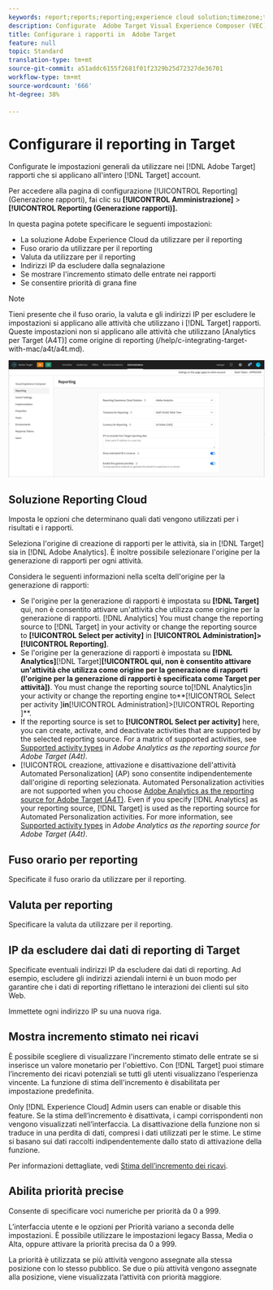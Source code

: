 ```yaml
---
keywords: report;reports;reporting;experience cloud solution;timezone;time zone;currency;exclude IPs;estimated lift in revenue;revenue;lift in revenue;fine-grained priorities;fine-grained
description: Configurate  Adobe Target Visual Experience Composer (VEC) specificandone le impostazioni generali, la configurazione del viewport mobile e i selettori CSS.
title: Configurare i rapporti in  Adobe Target
feature: null
topic: Standard
translation-type: tm+mt
source-git-commit: a51addc6155f2681f01f2329b25d72327de36701
workflow-type: tm+mt
source-wordcount: '666'
ht-degree: 38%

---
```



# Configurare il reporting in Target

Configurate le impostazioni generali da utilizzare nei [!DNL Adobe Target] rapporti che si applicano all&#39;intero [!DNL Target] account.

Per accedere alla pagina di configurazione [!UICONTROL Reporting] (Generazione rapporti), fai clic su **[!UICONTROL Amministrazione]** > **[!UICONTROL Reporting (Generazione rapporti)].**

In questa pagina potete specificare le seguenti impostazioni:

* La soluzione Adobe Experience Cloud da utilizzare per il reporting
* Fuso orario da utilizzare per il reporting
* Valuta da utilizzare per il reporting
* Indirizzi IP da escludere dalla segnalazione
* Se mostrare l&#39;incremento stimato delle entrate nei rapporti
* Se consentire priorità di grana fine

>[!NOTE]
>
>Tieni presente che il fuso orario, la valuta e gli indirizzi IP per escludere le impostazioni si applicano alle attività che utilizzano i [!DNL Target] rapporti. Queste impostazioni non si applicano alle attività che utilizzano [Analytics per Target (A4T)] come origine di reporting (/help/c-integrating-target-with-mac/a4t/a4t.md).

![Pagina di reporting](/help/administrating-target/assets/reporting.png)

## Soluzione Reporting Cloud

Imposta le opzioni che determinano quali dati vengono utilizzati per i risultati e i rapporti.

Seleziona l&#39;origine di creazione di rapporti per le attività, sia in [!DNL Target] sia in [!DNL Adobe Analytics]. È inoltre possibile selezionare l&#39;origine per la generazione di rapporti per ogni attività.

Considera le seguenti informazioni nella scelta dell&#39;origine per la generazione di rapporti:

* Se l&#39;origine per la generazione di rapporti è impostata su **[!DNL Target]** qui, non è consentito attivare un&#39;attività che utilizza come origine per la generazione di rapporti. [!DNL Analytics] You must change the reporting source to [!DNL Target] in your activity or change the reporting source to **[!UICONTROL Select per activity]** in **[!UICONTROL Administration]>[!UICONTROL Reporting]**.
* Se l&#39;origine per la generazione di rapporti è impostata su **[!DNL Analytics]**[!DNL Target]**[!UICONTROL qui, non è consentito attivare un&#39;attività che utilizza come origine per la generazione di rapporti (l&#39;origine per la generazione di rapporti è specificata come Target per attività])**. You must change the reporting source to[!DNL Analytics]in your activity or change the reporting engine to**[!UICONTROL Select per activity ]**in**[!UICONTROL Administration]>[!UICONTROL Reporting ]**.
* If the reporting source is set to **[!UICONTROL Select per activity]** here, you can create, activate, and deactivate activities that are supported by the selected reporting source. For a matrix of supported activities, see [Supported activity types](/help/c-integrating-target-with-mac/a4t/a4t.md#section_F487896214BF4803AF78C552EF1669AA) in *Adobe Analytics as the reporting source for Adobe Target (A4t)*.
* [!UICONTROL creazione, attivazione e disattivazione dell&#39;attività Automated Personalization] (AP) sono consentite indipendentemente dall&#39;origine di reporting selezionata. Automated Personalization activities are not supported when you choose [Adobe Analytics as the reporting source for Adobe Target (A4T)](/help/c-integrating-target-with-mac/a4t/a4t.md). Even if you specify [!DNL Analytics] as your reporting source, [!DNL Target] is used as the reporting source for Automated Personalization activities. For more information, see [Supported activity types](/help/c-integrating-target-with-mac/a4t/a4t.md#section_F487896214BF4803AF78C552EF1669AA) in *Adobe Analytics as the reporting source for Adobe Target (A4t)*.

## Fuso orario per reporting

Specificate il fuso orario da utilizzare per il reporting.

## Valuta per reporting

Specificare la valuta da utilizzare per il reporting.

## IP da escludere dai dati di reporting di Target

Specificate eventuali indirizzi IP da escludere dai dati di reporting. Ad esempio, escludere gli indirizzi aziendali interni è un buon modo per garantire che i dati di reporting riflettano le interazioni dei clienti sul sito Web.

Immettete ogni indirizzo IP su una nuova riga.

## Mostra incremento stimato nei ricavi

È possibile scegliere di visualizzare l&#39;incremento stimato delle entrate se si inserisce un valore monetario per l&#39;obiettivo. Con [!DNL Target] puoi stimare l’incremento dei ricavi potenziali se tutti gli utenti visualizzano l’esperienza vincente. La funzione di stima dell&#39;incremento è disabilitata per impostazione predefinita.

Only [!DNL Experience Cloud] Admin users can enable or disable this feature. Se la stima dell’incremento è disattivata, i campi corrispondenti non vengono visualizzati nell’interfaccia. La disattivazione della funzione non si traduce in una perdita di dati, compresi i dati utilizzati per le stime. Le stime si basano sui dati raccolti indipendentemente dallo stato di attivazione della funzione.

Per informazioni dettagliate, vedi [Stima dell’incremento dei ricavi](/help/administrating-target/r-target-account-preferences/estimating-lift-in-revenue.md).

## Abilita priorità precise

Consente di specificare voci numeriche per priorità da 0 a 999.

L’interfaccia utente e le opzioni per Priorità variano a seconda delle impostazioni. È possibile utilizzare le impostazioni legacy Bassa, Media o Alta, oppure attivare la priorità precisa da 0 a 999.

La priorità è utilizzata se più attività vengono assegnate alla stessa posizione con lo stesso pubblico. Se due o più attività vengono assegnate alla posizione, viene visualizzata l’attività con priorità maggiore.
